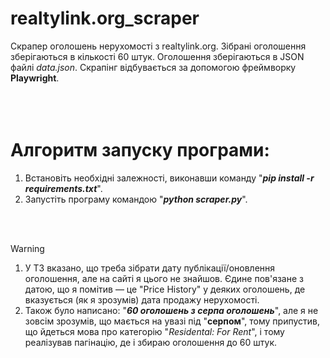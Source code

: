 # realtylink.org_scraper
Скрапер оголошень нерухомості з realtylink.org. Зібрані оголошення зберігаються в кількості 60 штук. Оголошення зберігаються в JSON файлі _data.json_. 
Скрапінг відбувається за допомогою фреймворку **Playwright**.  
<br/>
<br/>
<br/>
# Алгоритм запуску програми:
1. Встановіть необхідні залежності, виконавши команду "***pip install -r requirements.txt***".
2. Запустіть програму командою "***python scraper.py***".

<br/>
<br/>

> [!WARNING]
>1. У ТЗ вказано, що треба зібрати дату публікації/оновлення оголошення, але на сайті я цього не знайшов. Єдине пов'язане з датою, що я помітив — це "Price History" у деяких оголошень, де вказується (як я зрозумів) дата продажу нерухомості.
>2. Також було написано: "***60 оголошень з серпа оголошень***", але я не зовсім зрозумів, що мається на увазі під "**серпом**", тому припустив, що йдеться мова про категорію "_Residental: For Rent_", і тому реалізував пагінацію, де і збираю оголошення до 60 штук.
